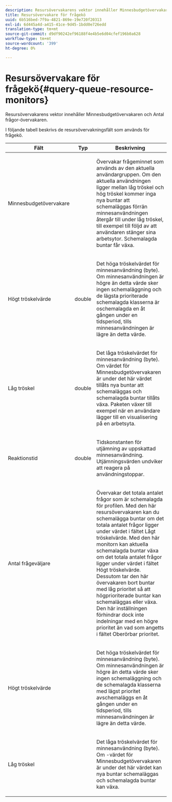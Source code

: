 ```yaml
---
description: Resursövervakarens vektor innehåller Minnesbudgetövervakaren och Antal frågor-övervakaren.
title: Resursövervakare för frågekö
uuid: 6b516bed-7f9a-4821-869e-19e720f20313
exl-id: 6d445a4d-a415-41ce-9d45-1bdd0e726edd
translation-type: tm+mt
source-git-commit: d9df90242ef96188f4e4b5e6d04cfef196b0a628
workflow-type: tm+mt
source-wordcount: '399'
ht-degree: 0%

---
```


# Resursövervakare för frågekö{#query-queue-resource-monitors}

Resursövervakarens vektor innehåller Minnesbudgetövervakaren och Antal frågor-övervakaren.

I följande tabell beskrivs de resursövervakningsfält som används för frågekö.

<table id="table_9991EED2647A460FACA2DC80D4973A8E"> 
 <thead> 
  <tr> 
   <th colname="col1" class="entry"> Fält </th> 
   <th colname="col2" class="entry"> Typ </th> 
   <th colname="col3" class="entry"> Beskrivning </th> 
  </tr> 
 </thead>
 <tbody> 
  <tr> 
   <td colname="col1"> <p>Minnesbudgetövervakare </p> </td> 
   <td colname="col2"> </td> 
   <td colname="col3"> <p>Övervakar frågeminnet som används av den aktuella användargruppen. Om den aktuella användningen ligger mellan låg tröskel och hög tröskel kommer inga nya buntar att schemaläggas förrän minnesanvändningen återgår till under låg tröskel, till exempel till följd av att användaren stänger sina arbetsytor. Schemalagda buntar får växa. </p> </td> 
  </tr> 
  <tr> 
   <td colname="col1"> <p>Högt tröskelvärde </p> </td> 
   <td colname="col2"> <p>double </p> </td> 
   <td colname="col3"> <p>Det höga tröskelvärdet för minnesanvändning (byte). Om minnesanvändningen är högre än detta värde sker ingen schemaläggning och de lägsta prioriterade schemalagda klasserna är oschemalagda en åt gången under en tidsperiod, tills minnesanvändningen är lägre än detta värde. </p> </td> 
  </tr> 
  <tr> 
   <td colname="col1"> <p>Låg tröskel </p> </td> 
   <td colname="col2"> <p>double </p> </td> 
   <td colname="col3"> <p>Det låga tröskelvärdet för minnesanvändning (byte). Om värdet <span class="wintitle"> för Minnesbudgetövervakaren</span> är under det här värdet tillåts nya buntar att schemaläggas och schemalagda buntar tillåts växa. Paketen växer till exempel när en användare lägger till en visualisering på en arbetsyta. </p> </td> 
  </tr> 
  <tr> 
   <td colname="col1"> <p>Reaktionstid </p> </td> 
   <td colname="col2"> <p>double </p> </td> 
   <td colname="col3"> <p>Tidskonstanten för utjämning av uppskattad minnesanvändning. Utjämningsvärden undviker att reagera på användningstoppar. </p> </td> 
  </tr> 
  <tr> 
   <td colname="col1"> <p>Antal frågeväljare </p> </td> 
   <td colname="col2"> </td> 
   <td colname="col3"> <p>Övervakar det totala antalet frågor som är schemalagda för profilen. Med den här resursövervakaren kan du schemalägga buntar om det totala antalet frågor ligger under värdet i fältet Lågt tröskelvärde. Med den här monitorn kan aktuella schemalagda buntar växa om det totala antalet frågor ligger under värdet i fältet Högt tröskelvärde. Dessutom tar den här övervakaren bort buntar med låg prioritet så att högprioriterade buntar kan schemaläggas eller växa. Den här inställningen förhindrar dock inte indelningar med en högre prioritet än vad som angetts i fältet Oberörbar prioritet. </p> </td> 
  </tr> 
  <tr> 
   <td colname="col1"> <p>Högt tröskelvärde </p> </td> 
   <td colname="col2"> </td> 
   <td colname="col3"> <p>Det höga tröskelvärdet för minnesanvändning (byte). Om minnesanvändningen är högre än detta värde sker ingen schemaläggning och de schemalagda klasserna med lägst prioritet avschemaläggs en åt gången under en tidsperiod, tills minnesanvändningen är lägre än detta värde. </p> </td> 
  </tr> 
  <tr> 
   <td colname="col1"> <p>Låg tröskel </p> </td> 
   <td colname="col2"> </td> 
   <td colname="col3"> <p>Det låga tröskelvärdet för minnesanvändning (byte). Om <span class="wintitle">-värdet för Minnesbudgetövervakaren</span> är under det här värdet kan nya buntar schemaläggas och schemalagda buntar kan växa. </p> </td> 
  </tr> 
 </tbody> 
</table>
